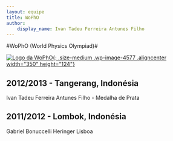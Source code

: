 ```yaml
--- 
layout: equipe
title: WoPhO 
author: 
    display_name: Ivan Tadeu Ferreira Antunes Filho     
---
```


#WoPhO (World Physics Olympiad)#

  
[![Logo da WoPhO](http://www.olimpiadascientificas.com/wp-content/uploads/2013/01/Logo_WoPhO-350x124.jpg){: .size-medium .wp-image-4577 .aligncenter width="350" height="124"}][1]

## 2012/2013 - Tangerang, Indonésia

  
Ivan Tadeu Ferreira Antunes Filho - Medalha de Prata

## 2011/2012 - Lombok, Indonésia

  
Gabriel Bonuccelli Heringer Lisboa



[1]: http://www.olimpiadascientificas.com/equipes-brasileiras/fisica/wopho/ "Logo da WoPhO"
